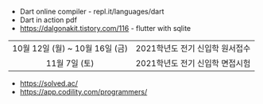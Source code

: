 - Dart online compiler - repl.it/languages/dart
- Dart in action pdf
- https://dalgonakit.tistory.com/116 - flutter with sqlite



|                                 |                                 |
| :-----------------------------: | ------------------------------- |
| 10월 12일 (월) ~ 10월 16일 (금) | 2021학년도 전기 신입학 원서접수 |
|          11월 7일 (토)          | 2021학년도 전기 신입학 면접시험 |

- https://solved.ac/
- https://app.codility.com/programmers/